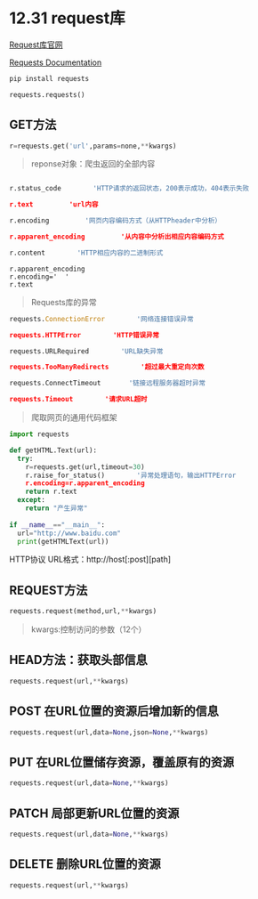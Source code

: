 12.31 request库
=======

[Request库官网](http://www.python-requests.org)

[Requests Documentation](https://requests.readthedocs.io/_/downloads/en/master/pdf/)

```python
pip install requests

requests.requests()
```

**GET方法**
---
```python
r=requests.get('url',params=none,**kwargs)
```

>reponse对象：爬虫返回的全部内容
  
  ```python
  
  r.status_code        'HTTP请求的返回状态，200表示成功，404表示失败
  
  r.text         'url内容
  
  r.encoding         '网页内容编码方式（从HTTPheader中分析）
  
  r.apparent_encoding         '从内容中分析出相应内容编码方式
  
  r.content        'HTTP相应内容的二进制形式
  ```
  
  ```
  r.apparent_encoding
  r.encoding='  '
  r.text
  
  ```
  
>Requests库的异常
```python
requests.ConnectionError        '网络连接错误异常

requests.HTTPError        'HTTP错误异常

requests.URLRequired        'URL缺失异常

requests.TooManyRedirects        '超过最大重定向次数

requests.ConnectTimeout       '链接远程服务器超时异常

requests.Timeout        '请求URL超时
```

>爬取网页的通用代码框架
```python
import requests

def getHTML.Text(url):
  try:
    r=requests.get(url,timeout=30)
    r.raise_for_status()        '异常处理语句，输出HTTPError
    r.encoding=r.apparent_encoding
    return r.text
  except:
    return "产生异常"
    
if __name__=="__main__":
  url="http://www.baidu.com"
  print(getHTMLText(url))
```
HTTP协议
URL格式：http://host[:post][path]

REQUEST方法
---
```python
requests.request(method,url,**kwargs)
```
>kwargs:控制访问的参数（12个）

HEAD方法：获取头部信息
---
```python
requests.request(url,**kwargs)
```

POST     在URL位置的资源后增加新的信息
---
```python
requests.request(url,data=None,json=None,**kwargs)
```

PUT      在URL位置储存资源，覆盖原有的资源
---
```python
requests.request(url,data=None,**kwargs)
```

PATCH    局部更新URL位置的资源
---
```python
requests.request(url,data=None,**kwargs)
```

DELETE   删除URL位置的资源
---
```python
requests.request(url,**kwargs)
```
